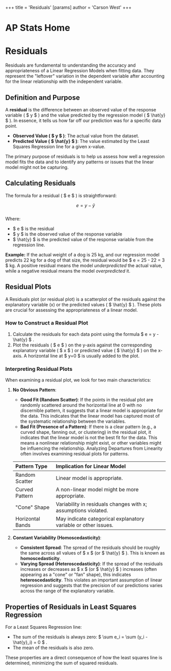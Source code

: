 +++
 title = 'Residuals'
[params]
	author = 'Carson West'
+++
# AP Stats Home
# Residuals

Residuals are fundamental to understanding the accuracy and appropriateness of a Linear Regression Models when fitting data. They represent the "leftover" variation in the dependent variable after accounting for the linear relationship with the independent variable.

## Definition and Purpose

A **residual** is the difference between an observed value of the response variable ( $ y $ ) and the value predicted by the regression model ( $ \hat{y} $ ). In essence, it tells us how far off our prediction was for a specific data point.

*   **Observed Value ( $ y $ )**: The actual value from the dataset.
*   **Predicted Value ( $ \hat{y} $ )**: The value estimated by the Least Squares Regression line for a given x-value.

The primary purpose of residuals is to help us assess how well a regression model fits the data and to identify any patterns or issues that the linear model might not be capturing.

## Calculating Residuals

The formula for a residual ( $ e $ ) is straightforward:

 $$  e = y - \hat{y}
 $$  
Where:
*    $ e $  is the residual
*    $ y $  is the observed value of the response variable
*    $ \hat{y} $  is the predicted value of the response variable from the regression line.

**Example:**
If the actual weight of a dog is 25 kg, and our regression model predicts 22 kg for a dog of that size, the residual would be  $ e = 25 - 22 = 3 $  kg. A positive residual means the model *underpredicted* the actual value, while a negative residual means the model *overpredicted* it.

## Residual Plots

A Residuals plot (or residual plot) is a scatterplot of the residuals against the explanatory variable (x) or the predicted values ( $ \hat{y} $ ). These plots are crucial for assessing the appropriateness of a linear model.

### How to Construct a Residual Plot

1.  Calculate the residuals for each data point using the formula  $ e = y - \hat{y} $ .
2.  Plot the residuals ( $ e $ ) on the y-axis against the corresponding explanatory variable ( $ x $ ) or predicted value ( $ \hat{y} $ ) on the x-axis. A horizontal line at  $ y=0 $  is usually added to the plot.

### Interpreting Residual Plots

When examining a residual plot, we look for two main characteristics:

1.  **No Obvious Pattern**:
    *   **Good Fit (Random Scatter)**: If the points in the residual plot are randomly scattered around the horizontal line at 0 with no discernible pattern, it suggests that a linear model is appropriate for the data. This indicates that the linear model has captured most of the systematic relationship between the variables.
    *   **Bad Fit (Presence of a Pattern)**: If there is a clear pattern (e.g., a curved shape, fanning out, or clustering) in the residual plot, it indicates that the linear model is not the best fit for the data. This means a nonlinear relationship might exist, or other variables might be influencing the relationship. Analyzing Departures from Linearity often involves examining residual plots for patterns.

    | Pattern Type       | Implication for Linear Model                                   |
    | :----------------- | :------------------------------------------------------------- |
    | Random Scatter     | Linear model is appropriate.                                   |
    | Curved Pattern     | A non-linear model might be more appropriate.                  |
    | "Cone" Shape       | Variability in residuals changes with x; assumptions violated. |
    | Horizontal Bands   | May indicate categorical explanatory variable or other issues. |

2.  **Constant Variability (Homoscedasticity)**:
    *   **Consistent Spread**: The spread of the residuals should be roughly the same across all values of  $ x $  (or  $ \hat{y} $ ). This is known as **homoscedasticity**.
    *   **Varying Spread (Heteroscedasticity)**: If the spread of the residuals increases or decreases as  $ x $  (or  $ \hat{y} $ ) increases (often appearing as a "cone" or "fan" shape), this indicates **heteroscedasticity**. This violates an important assumption of linear regression and suggests that the precision of our predictions varies across the range of the explanatory variable.

## Properties of Residuals in Least Squares Regression

For a Least Squares Regression line:

*   The sum of the residuals is always zero:  $ \sum e_i = \sum (y_i - \hat{y}_i) = 0 $ .
*   The mean of the residuals is also zero.

These properties are a direct consequence of how the least squares line is determined, minimizing the sum of squared residuals.
